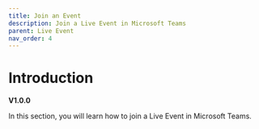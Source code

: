 ```yaml
---
title: Join an Event
description: Join a Live Event in Microsoft Teams
parent: Live Event
nav_order: 4
---
```


# Introduction
**V1.0.0**

In this section, you will learn how to join a Live Event in Microsoft Teams.